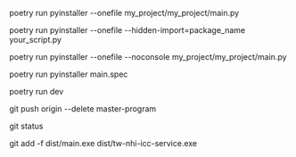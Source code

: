 poetry run pyinstaller --onefile my_project/my_project/main.py

poetry run pyinstaller --onefile --hidden-import=package_name your_script.py

poetry run pyinstaller --onefile --noconsole my_project/my_project/main.py

poetry run pyinstaller main.spec

poetry run dev

git push origin --delete master-program

git status

git add -f dist/main.exe dist/tw-nhi-icc-service.exe